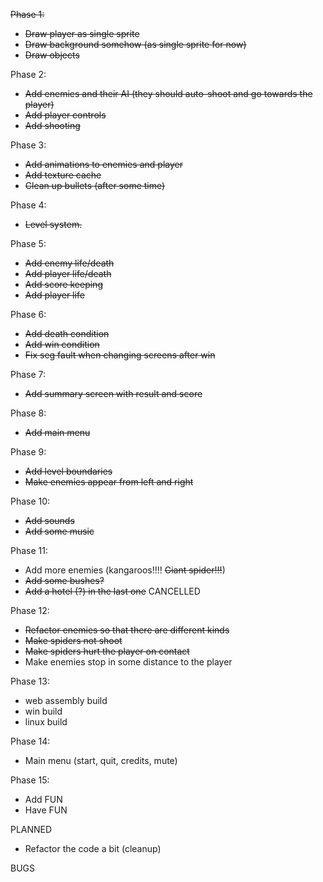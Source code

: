 ~~Phase 1:~~
- ~~Draw player as single sprite~~
- ~~Draw background somehow (as single sprite for now)~~
- ~~Draw objects~~

Phase 2:
- ~~Add enemies and their AI (they should auto-shoot and go towards the player)~~
- ~~Add player controls~~
- ~~Add shooting~~

Phase 3:
- ~~Add animations to enemies and player~~
- ~~Add texture cache~~
- ~~Clean up bullets (after some time)~~

Phase 4:
- ~~Level system.~~

Phase 5:
- ~~Add enemy life/death~~
- ~~Add player life/death~~
- ~~Add score keeping~~
- ~~Add player life~~

Phase 6:
- ~~Add death condition~~
- ~~Add win condition~~
- ~~Fix seg fault when changing screens after win~~

Phase 7:
- ~~Add summary screen with result and score~~

Phase 8:
- ~~Add main menu~~

Phase 9:
- ~~Add level boundaries~~
- ~~Make enemies appear from left and right~~

Phase 10:
- ~~Add sounds~~
- ~~Add some music~~

Phase 11:
- Add more enemies (kangaroos!!!! ~~Giant spider!!!~~)
- ~~Add some bushes?~~
- ~~Add a hotel (?) in the last one~~ CANCELLED

Phase 12:
- ~~Refactor enemies so that there are different kinds~~
- ~~Make spiders not shoot~~
- ~~Make spiders hurt the player on contact~~
- Make enemies stop in some distance to the player

Phase 13:
- web assembly build
- win build
- linux build

Phase 14:
- Main menu (start, quit, credits, mute)

Phase 15:
- Add FUN
- Have FUN

PLANNED
- Refactor the code a bit (cleanup)

BUGS

